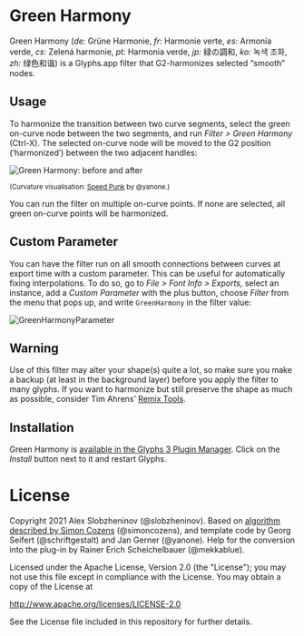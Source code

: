 # Green Harmony

Green Harmony (*de:* Grüne Harmonie, *fr:* Harmonie verte, *es:* Armonía verde, *cs:* Zelená harmonie, *pt:* Harmonia verde, *jp:* 緑の調和, *ko:* 녹색 조화, *zh:* 绿色和谐) is a Glyphs.app filter that G2-harmonizes selected “smooth” nodes.
 
## Usage

To harmonize the transition between two curve segments, select the green on-curve node between the two segments, and run *Filter > Green Harmony* (Ctrl-X). The selected on-curve node will be moved to the G2 position (‘harmonized’) between the two adjacent handles:

![Green Harmony: before and after](GreenHarmonyScreenshot.png)

<small>(Curvature visualisation: [Speed Punk](glyphsapp3://showplugin/Speed%20Punk) by @yanone.)</small>
 
You can run the filter on multiple on-curve points. If none are selected, all green on-curve points will be harmonized.
 
## Custom Parameter
 
You can have the filter run on all smooth connections between curves at export time with a custom parameter. This can be useful for automatically fixing interpolations. To do so, go to *File > Font Info > Exports,* select an instance, add a *Custom Parameter* with the plus button, choose *Filter* from the menu that pops up, and write `GreenHarmony` in the filter value:

![GreenHarmonyParameter](GreenHarmonyParameter.png)

## Warning

Use of this filter may alter your shape(s) quite a lot, so make sure you make a backup (at least in the background layer) before you apply the filter to many glyphs. If you want to harmonize but still preserve the shape as much as possible, consider Tim Ahrens’ [Remix Tools](https://remix-tools.com).

## Installation

Green Harmony is [available in the Glyphs&nbsp;3 Plugin Manager](glyphsapp3://showplugin/Green%20Harmony). Click on the *Install* button next to it and restart Glyphs.
 

# License

Copyright 2021 Alex Slobzheninov (@slobzheninov). Based on [algorithm described by Simon Cozens](https://gist.github.com/simoncozens/3c5d304ae2c14894393c6284df91be5b) (@simoncozens), and template code by Georg Seifert (@schriftgestalt) and Jan Gerner (@yanone). Help for the conversion into the plug-in by Rainer Erich Scheichelbauer (@mekkablue).

Licensed under the Apache License, Version 2.0 (the "License");
you may not use this file except in compliance with the License.
You may obtain a copy of the License at

http://www.apache.org/licenses/LICENSE-2.0

See the License file included in this repository for further details.
